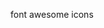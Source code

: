 
font awesome icons 

  <script src="https://kit.fontawesome.com/0505d45c82.js" crossorigin="anonymous"></script>
